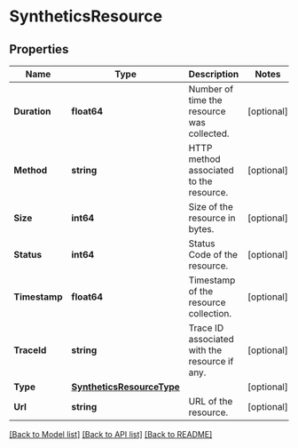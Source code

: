 # SyntheticsResource

## Properties

Name | Type | Description | Notes
------------ | ------------- | ------------- | -------------
**Duration** | **float64** | Number of time the resource was collected. | [optional] 
**Method** | **string** | HTTP method associated to the resource. | [optional] 
**Size** | **int64** | Size of the resource in bytes. | [optional] 
**Status** | **int64** | Status Code of the resource. | [optional] 
**Timestamp** | **float64** | Timestamp of the resource collection. | [optional] 
**TraceId** | **string** | Trace ID associated with the resource if any. | [optional] 
**Type** | [**SyntheticsResourceType**](SyntheticsResourceType.md) |  | [optional] 
**Url** | **string** | URL of the resource. | [optional] 

[[Back to Model list]](../README.md#documentation-for-models) [[Back to API list]](../README.md#documentation-for-api-endpoints) [[Back to README]](../README.md)



